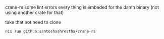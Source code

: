 crane-rs
some lint errors
every thing is embeded for the damn binary (not using another crate for that)

take that not need to clone

```nu
nix run github:santoshxshrestha/crane-rs

```
